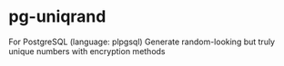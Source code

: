 # pg-uniqrand
For PostgreSQL (language: plpgsql)
Generate random-looking but truly unique numbers with encryption methods
